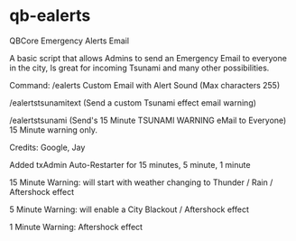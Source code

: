 # qb-ealerts
QBCore Emergency Alerts Email

A basic script that allows Admins to send an Emergency Email to everyone in the city, Is great for incoming Tsunami and many other possibilities.

Command: 
/ealerts Custom Email with Alert Sound (Max characters 255)

/ealertstsunamitext (Send a custom Tsunami effect email warning)

/ealertstsunami (Send's 15 Minute TSUNAMI WARNING eMail to Everyone) 15 Minute warning only.

Credits:
Google, Jay

Added txAdmin Auto-Restarter for 15 minutes, 5 minute, 1 minute

15 Minute Warning: will start with weather changing to Thunder / Rain / Aftershock effect

5 Minute Warning: will enable a City Blackout / Aftershock effect

1 Minute Warning: Aftershock effect
